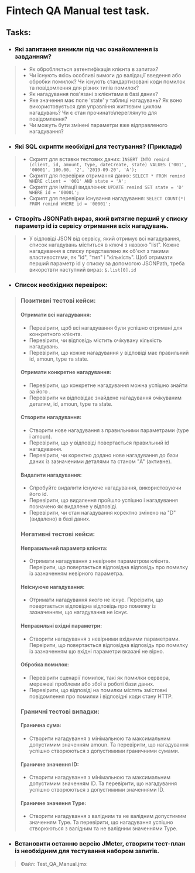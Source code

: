 # Fintech QA Manual test task.

## Tasks:

- ### Які запитання виникли під час ознайомлення із завданням?
> - Як обробляється автентифікація клієнта в запитах?
> - Чи існують якісь особливі вимоги до валідації введення або обробки помилок? Чи існують стандартизовані коди помилок та повідомлення для різних типів помилок?
> - Як нагадування пов'язані з клієнтами в базі даних?
> - Яке значення має поле 'state' у таблиці нагадувань? Як воно використовується для управління життєвим циклом нагадувань? Чи є стан прочинато\переглянуто для повідомлення?
> - Чи можуть бути змінені параметри вже відправленого нагадування?

- ### Які SQL скрипти необхідні для тестування? (Приклади)
> - Скрипт для вставки тестових даних: ```INSERT INTO remind (client, id, amount, type, dateCreate, state)
VALUES ('001', '00001', 100.00, '2', '2019-09-20', 'A');```
> - Скрипт для перевірки отримання даних: ```SELECT * FROM remind WHERE client = '001' AND state = 'A';```
> - Скрипт для імітації видалення: ```UPDATE remind SET state = 'D' WHERE id = '00001';```
> - Скрипт для перевірки існування нагадування: ```SELECT COUNT(*) FROM remind WHERE id = '00001';```

- ### Створіть JSONPath вираз, який витягне перший у списку параметр id із сервісу отримання всіх нагадувань.
> - У відповіді JSON від сервісу, який отримує всі нагадування, список нагадувань міститься в ключі з назвою "list". Кожне нагадування в списку представлено як об'єкт з такими властивостями, як "id", "тип" і "кількість". Щоб отримати перший параметр id у списку за допомогою JSONPath, треба викорствти наступний вираз: ```$.list[0].id``` 

- ### Список необхідних перевірок:
> ### Позитивні тестові кейси:
> #### Отримати всі нагадування:
>  - Перевірити, щоб всі нагадування були успішно отримані для конкретного клієнта.
>  - Перевірити, чи відповідь містить очікувану кількість нагадувань.
>  - Перевірити, що кожне нагадування у відповіді має правильний id, amoun, type та state.
> #### Отримати конкретне нагадування:
>  - Перевірити, що конкретне нагадування можна успішно знайти за його .
>  - Перевірити чи відповідає знайдене нагадування очікуваним деталям, id, amoun, type та state.
> ####  Створити нагадування:
>  - Cтворити нове нагадування з правильними параметрами (type і amoun).
>  - Перевірити, що у відповіді повертається правильний id нагадування.
>  - Перевірити, чи коректно додано нове нагадування до бази даних із зазначеними деталями та станом "A" (активне).
> #### Видалити нагадування:
>  -  Спробуйте видалити існуюче нагадування, використовуючи його id.
>  - Перевірити, що видалення пройшло успішно і нагадування позначено як видалене у відповіді.
>  - Перевірити, чи стан нагадування коректно змінено на "D" (видалено) в базі даних.
> ### Негативні тестові кейси:
> #### Неправильний параметр клієнта:
>  - Отримати нагадування з невірним параметром клієнта. Переірити, що повертається відповідна відповідь про помилку із зазначенням невірного параметра.
> #### Неіснуюче нагадування:
> - Отримати нагадування якого не існує. Переірити, що повертається відповідна відповідь про помилку із зазначенням, що нагадування не існує.
> #### Неправильні вхідні параметри:
> - Створити нагадування з невірними вхідними параметрами. Переірити, що повертається відповідна відповідь про помилку із зазначенням що вхідні параметри вказані не вірно.
> #### Обробка помилок:
> - Перевірити сценарії помилок, такі як помилки сервера, мережеві проблеми або збої в роботі бази даних.
> - Перевірити, що відповіді на помилки містять змістовні повідомлення про помилки і відповідні коди стану HTTP.
> ### Граничні тестові випадки:
> #### Гранична сума:
 > - Cтворити нагадування з мінімальною та максимальним допустимим значенням amoun. Та перевірити, що нагадування успішно створюються з допустимими граничними сумами.
> #### Граничне значення ID:
> - Cтворити нагадування з мінімальною та максимальним допустимим значенням ID. Та перевірити, що нагадування успішно створюються з допустимими значеннями ID.
> #### Граничне значення Type:
> - Cтворити нагадування з валідним та не валідним допустимим значенням Type. Та перевірити, що нагадування успішно створюються з валідним та не валідним значеннями Type.
- ### Встановити останню версію JMeter, створити тест-план із необхідним для тестування набором запитів.
> Файл: Test_QA_Manual.jmx